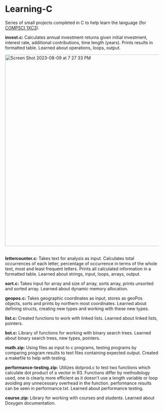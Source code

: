 # Learning-C
Series of small projects completed in C to help learn the language (for [COMPSCI 1XC3](https://academiccalendars.romcmaster.ca/preview_course_nopop.php?catoid=44&coid=229938)).

**invest.c:**
Calculates annual investment returns given initial investment, interest rate, additional contributions, time length (years). Prints results in formatted table.
Learned about operations, loops, output.

<img width="625" alt="Screen Shot 2023-08-09 at 7 27 33 PM" src="https://github.com/FarzanAli/Learning-C/assets/56518530/83ecd9d0-eba5-4619-b784-f2625cae1f64">
<br/>
<br/>

**lettercounter.c:**
Takes text for analysis as input. Calculates total occurrences of each letter, percentage of occurrence in terms of the whole text, most and least frequent letters.
Prints all calculated information in a formatted table. Learned about strings, input, loops, arrays, output.

**sort.c:**
Takes input for array and size of array, sorts array, prints unsorted and sorted array. Learned about dynamic memory allocation.

**geopos.c:**
Takes geographic coordinates as input, stores as geoPos objects, sorts and prints by northern most coordinates.
Learned about defining structs, creating new types and working with these new types.

**list.c:**
Created functions to work with linked lists. Learned about linked lists, pointers.

**bst.c:**
Library of functions for working with binary search trees. Learned about binary search trees, new types, pointers.

**math.zip:**
Using files as input to c programs, testing programs by comparing program results to text files containing expected output. Created a makefile to help with testing.

**performance-testing.zip:**
Utilizes dotprod.c to test two functions which calculate dot product of a vector in R3. Functions differ by methodology used, one is clearly more efficient
as it doesn't use a length variable or loop avoiding any unnecessary overhead in the function. performance results can be seen in performance.txt.
Learned about performance testing.

**course.zip:**
Library for working with courses and students. Learned about Doxygen documentation.
